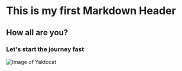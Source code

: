 # This is my first Markdown Header 
## How all are you?
### Let's start the journey fast

![Image of Yaktocat](https://octodex.github.com/images/yaktocat.png)

